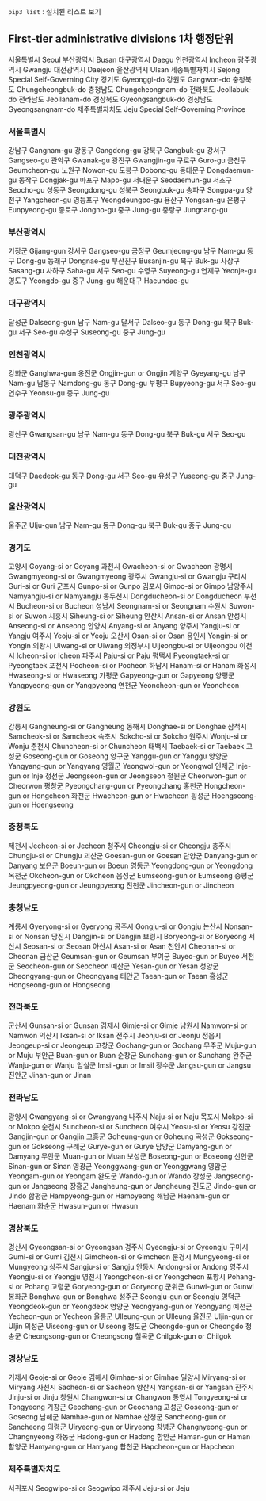 
`pip3 list` : 설치된 리스트 보기


## First-tier administrative divisions 1차 행정단위
서울특별시 Seoul
부산광역시 Busan
대구광역시 Daegu
인천광역시 Incheon
광주광역시 Gwangju
대전광역시 Daejeon
울산광역시 Ulsan
세종특별자치시 Sejong Special Self-Governing City
경기도 Gyeonggi-do
강원도 Gangwon-do
충청북도 Chungcheongbuk-do
충청남도 Chungcheongnam-do
전라북도 Jeollabuk-do
전라남도 Jeollanam-do
경상북도 Gyeongsangbuk-do
경상남도 Gyeongsangnam-do
제주특별자치도 Jeju Special Self-Governing Province

### 서울특별시
강남구 Gangnam-gu
강동구 Gangdong-gu
강북구 Gangbuk-gu
강서구 Gangseo-gu
관악구 Gwanak-gu
광진구 Gwangjin-gu
구로구 Guro-gu
금천구 Geumcheon-gu
노원구 Nowon-gu
도봉구 Dobong-gu
동대문구 Dongdaemun-gu
동작구 Dongjak-gu
마포구 Mapo-gu
서대문구 Seodaemun-gu
서초구 Seocho-gu
성동구 Seongdong-gu
성북구 Seongbuk-gu
송파구 Songpa-gu
양천구 Yangcheon-gu
영등포구 Yeongdeungpo-gu
용산구 Yongsan-gu
은평구 Eunpyeong-gu
종로구 Jongno-gu
중구 Jung-gu
중랑구 Jungnang-gu

### 부산광역시
기장군 Gijang-gun
강서구 Gangseo-gu
금정구 Geumjeong-gu
남구 Nam-gu
동구 Dong-gu
동래구 Dongnae-gu
부산진구 Busanjin-gu
북구 Buk-gu
사상구 Sasang-gu
사하구 Saha-gu
서구 Seo-gu
수영구 Suyeong-gu
연제구 Yeonje-gu
영도구 Yeongdo-gu
중구 Jung-gu
해운대구 Haeundae-gu

### 대구광역시
달성군 Dalseong-gun
남구 Nam-gu
달서구 Dalseo-gu
동구 Dong-gu
북구 Buk-gu
서구 Seo-gu
수성구 Suseong-gu
중구 Jung-gu

### 인천광역시
강화군 Ganghwa-gun
옹진군 Ongjin-gun or Ongjin
계양구 Gyeyang-gu
남구 Nam-gu
남동구 Namdong-gu
동구 Dong-gu
부평구 Bupyeong-gu
서구 Seo-gu
연수구 Yeonsu-gu
중구 Jung-gu

### 광주광역시
광산구 Gwangsan-gu
남구 Nam-gu
동구 Dong-gu
북구 Buk-gu
서구 Seo-gu

### 대전광역시
대덕구 Daedeok-gu
동구 Dong-gu
서구 Seo-gu
유성구 Yuseong-gu
중구 Jung-gu

### 울산광역시
울주군 Ulju-gun
남구 Nam-gu
동구 Dong-gu
북구 Buk-gu
중구 Jung-gu

### 경기도
고양시 Goyang-si or Goyang
과천시 Gwacheon-si or Gwacheon
광명시 Gwangmyeong-si or Gwangmyeong
광주시 Gwangju-si or Gwangju
구리시 Guri-si or Guri
군포시 Gunpo-si or Gunpo
김포시 Gimpo-si or Gimpo
남양주시 Namyangju-si or Namyangju
동두천시 Dongducheon-si or Dongducheon
부천시 Bucheon-si or Bucheon
성남시 Seongnam-si or Seongnam
수원시 Suwon-si or Suwon
시흥시 Siheung-si or Siheung
안산시 Ansan-si or Ansan
안성시 Anseong-si or Anseong
안양시 Anyang-si or Anyang
양주시 Yangju-si or Yangju
여주시 Yeoju-si or Yeoju
오산시 Osan-si or Osan
용인시 Yongin-si or Yongin
의왕시 Uiwang-si or Uiwang
의정부시 Uijeongbu-si or Uijeongbu
이천시 Icheon-si or Icheon
파주시 Paju-si or Paju
평택시 Pyeongtaek-si or Pyeongtaek
포천시 Pocheon-si or Pocheon
하남시 Hanam-si or Hanam
화성시 Hwaseong-si or Hwaseong
가평군 Gapyeong-gun or Gapyeong
양평군 Yangpyeong-gun or Yangpyeong
연천군 Yeoncheon-gun or Yeoncheon

### 강원도
강릉시 Gangneung-si or Gangneung
동해시 Donghae-si or Donghae
삼척시 Samcheok-si or Samcheok
속초시 Sokcho-si or Sokcho
원주시 Wonju-si or Wonju
춘천시 Chuncheon-si or Chuncheon
태백시 Taebaek-si or Taebaek
고성군 Goseong-gun or Goseong
양구군 Yanggu-gun or Yanggu
양양군 Yangyang-gun or Yangyang
영월군 Yeongwol-gun or Yeongwol
인제군 Inje-gun or Inje
정선군 Jeongseon-gun or Jeongseon
철원군 Cheorwon-gun or Cheorwon
평창군 Pyeongchang-gun or Pyeongchang
홍천군 Hongcheon-gun or Hongcheon
화천군 Hwacheon-gun or Hwacheon
횡성군 Hoengseong-gun or Hoengseong

### 충청북도
제천시 Jecheon-si or Jecheon
청주시 Cheongju-si or Cheongju
충주시 Chungju-si or Chungju
괴산군 Goesan-gun or Goesan
단양군 Danyang-gun or Danyang
보은군 Boeun-gun or Boeun
영동군 Yeongdong-gun or Yeongdong
옥천군 Okcheon-gun or Okcheon
음성군 Eumseong-gun or Eumseong
증평군 Jeungpyeong-gun or Jeungpyeong
진천군 Jincheon-gun or Jincheon

### 충청남도
계룡시 Gyeryong-si or Gyeryong
공주시 Gongju-si or Gongju
논산시 Nonsan-si or Nonsan
당진시 Dangjin-si or Dangjin
보령시 Boryeong-si or Boryeong
서산시 Seosan-si or Seosan
아산시 Asan-si or Asan
천안시 Cheonan-si or Cheonan
금산군 Geumsan-gun or Geumsan
부여군 Buyeo-gun or Buyeo
서천군 Seocheon-gun or Seocheon
예산군 Yesan-gun or Yesan
청양군 Cheongyang-gun or Cheongyang
태안군 Taean-gun or Taean
홍성군 Hongseong-gun or Hongseong

### 전라북도
군산시 Gunsan-si or Gunsan
김제시 Gimje-si or Gimje
남원시 Namwon-si or Namwon
익산시 Iksan-si or Iksan
전주시 Jeonju-si or Jeonju
정읍시 Jeongeup-si or Jeongeup
고창군 Gochang-gun or Gochang
무주군 Muju-gun or Muju
부안군 Buan-gun or Buan
순창군 Sunchang-gun or Sunchang
완주군 Wanju-gun or Wanju
임실군 Imsil-gun or Imsil
장수군 Jangsu-gun or Jangsu
진안군 Jinan-gun or Jinan

### 전라남도
광양시 Gwangyang-si or Gwangyang
나주시 Naju-si or Naju
목포시 Mokpo-si or Mokpo
순천시 Suncheon-si or Suncheon
여수시 Yeosu-si or Yeosu
강진군 Gangjin-gun or Gangjin
고흥군 Goheung-gun or Goheung
곡성군 Gokseong-gun or Gokseong
구례군 Gurye-gun or Gurye
담양군 Damyang-gun or Damyang
무안군 Muan-gun or Muan
보성군 Boseong-gun or Boseong
신안군 Sinan-gun or Sinan
영광군 Yeonggwang-gun or Yeonggwang
영암군 Yeongam-gun or Yeongam
완도군 Wando-gun or Wando
장성군 Jangseong-gun or Jangseong
장흥군 Jangheung-gun or Jangheung
진도군 Jindo-gun or Jindo
함평군 Hampyeong-gun or Hampyeong
해남군 Haenam-gun or Haenam
화순군 Hwasun-gun or Hwasun

### 경상북도
경산시 Gyeongsan-si or Gyeongsan
경주시 Gyeongju-si or Gyeongju
구미시 Gumi-si or Gumi
김천시 Gimcheon-si or Gimcheon
문경시 Mungyeong-si or Mungyeong
상주시 Sangju-si or Sangju
안동시 Andong-si or Andong
영주시 Yeongju-si or Yeongju
영천시 Yeongcheon-si or Yeongcheon
포항시 Pohang-si or Pohang
고령군 Goryeong-gun or Goryeong
군위군 Gunwi-gun or Gunwi
봉화군 Bonghwa-gun or Bonghwa
성주군 Seongju-gun or Seongju
영덕군 Yeongdeok-gun or Yeongdeok
영양군 Yeongyang-gun or Yeongyang
예천군 Yecheon-gun or Yecheon
울릉군 Ulleung-gun or Ulleung
울진군 Uljin-gun or Uljin
의성군 Uiseong-gun or Uiseong
청도군 Cheongdo-gun or Cheongdo
청송군 Cheongsong-gun or Cheongsong
칠곡군 Chilgok-gun or Chilgok

### 경상남도
거제시 Geoje-si or Geoje
김해시 Gimhae-si or Gimhae
밀양시 Miryang-si or Miryang
사천시 Sacheon-si or Sacheon
양산시 Yangsan-si or Yangsan
진주시 Jinju-si or Jinju
창원시 Changwon-si or Changwon
통영시 Tongyeong-si or Tongyeong
거창군 Geochang-gun or Geochang
고성군 Goseong-gun or Goseong
남해군 Namhae-gun or Namhae
산청군 Sancheong-gun or Sancheong
의령군 Uiryeong-gun or Uiryeong
창녕군 Changnyeong-gun or Changnyeong
하동군 Hadong-gun or Hadong
함안군 Haman-gun or Haman
함양군 Hamyang-gun or Hamyang
합천군 Hapcheon-gun or Hapcheon

### 제주특별자치도
서귀포시 Seogwipo-si or Seogwipo
제주시 Jeju-si or Jeju